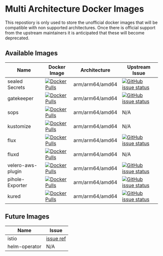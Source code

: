 # Multi Architecture Docker Images

This repostiory is only used to store the unofficial docker images that will be compatible with non supported architectures. Once there is official support from the upstream maintainers it is anticipated that these will become deprecated.

## Available Images

| Name | Docker Image | Architecture | Upstream Issue |
|------|--------------|--------------|----------------|
| sealed Secrets | [![Docker Pulls](https://img.shields.io/docker/pulls/raspbernetes/sealed-secrets)](https://hub.docker.com/r/raspbernetes/sealed-secrets) | arm/arm64/amd64 | [![GitHub issue status](https://img.shields.io/github/issues/detail/state/bitnami-labs/sealed-secrets/360)](https://github.com/bitnami-labs/sealed-secrets/issues/360)|
| gatekeeper | [![Docker Pulls](https://img.shields.io/docker/pulls/raspbernetes/gatekeeper)](https://hub.docker.com/r/raspbernetes/gatekeeper) | arm/arm64/amd64 | [![GitHub issue status](https://img.shields.io/github/issues/detail/state/open-policy-agent/gatekeeper/496)](https://github.com/open-policy-agent/gatekeeper/issues/496)|
| sops | [![Docker Pulls](https://img.shields.io/docker/pulls/raspbernetes/sops)](https://hub.docker.com/r/raspbernetes/sops) | arm/arm64/amd64 | N/A|
| kustomize | [![Docker Pulls](https://img.shields.io/docker/pulls/raspbernetes/kustomize)](https://hub.docker.com/r/raspbernetes/kustomize) | arm/arm64/amd64 | N/A|
| flux | [![Docker Pulls](https://img.shields.io/docker/pulls/raspbernetes/flux)](https://hub.docker.com/r/raspbernetes/flux) | arm/arm64/amd64 | [![GitHub issue status](https://img.shields.io/github/issues/detail/state/fluxcd/flux/1761)](https://github.com/fluxcd/flux/issues/1761)|
| fluxd | [![Docker Pulls](https://img.shields.io/docker/pulls/raspbernetes/fluxd)](https://hub.docker.com/r/raspbernetes/fluxd) | arm/arm64/amd64 | N/A|
| velero-aws-plugin | [![Docker Pulls](https://img.shields.io/docker/pulls/raspbernetes/velero-aws-plugin)](https://hub.docker.com/r/raspbernetes/velero-aws-plugin) | arm/arm64/amd64 | [![GitHub issue status](https://img.shields.io/github/issues/detail/state/vmware-tanzu/velero-plugin-for-aws/18)](https://github.com/vmware-tanzu/velero-plugin-for-aws/issues/18)|
| pihole-Exporter | [![Docker Pulls](https://img.shields.io/docker/pulls/raspbernetes/pihole-exporter)](https://hub.docker.com/r/raspbernetes/pihole-exporter) | arm/arm64/amd64 | [![GitHub issue status](https://img.shields.io/github/issues/detail/state/eko/pihole-exporter/13)](https://github.com/eko/pihole-exporter/issues/13)|
| kured | [![Docker Pulls](https://img.shields.io/docker/pulls/raspbernetes/kured)](https://hub.docker.com/r/raspbernetes/kured) | arm/arm64/amd64 |[![GitHub issue status](https://img.shields.io/github/issues/detail/state/weaveworks/kured/23)](https://github.com/weaveworks/kured/issues/23)|

## Future Images

| Name | Issue |
|------|-------|
| istio | [issue ref](https://github.com/istio/istio/issues/21094) |
| helm-operator | N/A |
